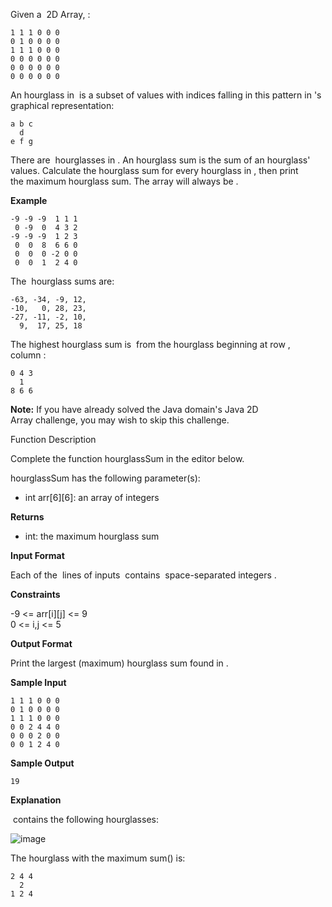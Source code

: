 Given a  2D Array, :

```
1 1 1 0 0 0
0 1 0 0 0 0
1 1 1 0 0 0
0 0 0 0 0 0
0 0 0 0 0 0
0 0 0 0 0 0
```

An hourglass in  is a subset of values with indices falling in this pattern in 's graphical representation:

```
a b c
  d
e f g
```

There are  hourglasses in . An hourglass sum is the sum of an hourglass' values. Calculate the hourglass sum for every hourglass in , then print the maximum hourglass sum. The array will always be .

**Example**

```
-9 -9 -9  1 1 1
 0 -9  0  4 3 2
-9 -9 -9  1 2 3
 0  0  8  6 6 0
 0  0  0 -2 0 0
 0  0  1  2 4 0
```

The  hourglass sums are:

```
-63, -34, -9, 12,
-10,   0, 28, 23,
-27, -11, -2, 10,
  9,  17, 25, 18
```

The highest hourglass sum is  from the hourglass beginning at row , column :

```
0 4 3
  1
8 6 6
```

**Note:** If you have already solved the Java domain's Java 2D Array challenge, you may wish to skip this challenge.

Function Description

Complete the function hourglassSum in the editor below.

hourglassSum has the following parameter(s):

-   int arr[6][6]: an array of integers

**Returns**

-   int: the maximum hourglass sum

**Input Format**

Each of the  lines of inputs  contains  space-separated integers .

**Constraints**

-9 <= arr[i][j] <= 9   
0 <= i,j <= 5

**Output Format**

Print the largest (maximum) hourglass sum found in .

**Sample Input**

```
1 1 1 0 0 0
0 1 0 0 0 0
1 1 1 0 0 0
0 0 2 4 4 0
0 0 0 2 0 0
0 0 1 2 4 0
```

**Sample Output**

```
19
```

**Explanation**

 contains the following hourglasses:

![image](https://s3.amazonaws.com/hr-assets/0/1534256743-35b846ad4a-hourglasssum.png)

The hourglass with the maximum sum() is:

```
2 4 4
  2
1 2 4
```
